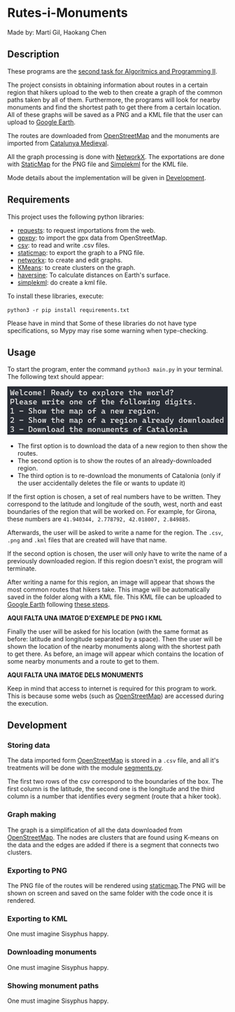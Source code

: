 # Rutes-i-Monuments
Made by: Martí Gil, Haokang Chen

## Description
These programs are the [second task for Algoritmics and Programming II](https://github.com/jordi-petit/ap2-rutes-i-monuments-2024).

The project consists in obtaining information about routes in a certain region that hikers upload to the web to then create a graph of the common paths taken by all of them. Furthermore, the programs will look for nearby monuments and find the shortest path to get there from a certain location. All of these graphs will be saved as a PNG and a KML file that the user can upload to [Google Earth](https://www.google.es/intl/es/earth/index.html).

The routes are downloaded from [OpenStreetMap](https://www.openstreetmap.org/#map=12/41.3823/2.1279) and the monuments are imported from [Catalunya Medieval](https://www.catalunyamedieval.es/). 

All the graph processing is done with [NetworkX](https://networkx.org/documentation/stable/tutorial.html). The exportations are done with [StaticMap](https://github.com/komoot/staticmap/blob/master/README.md) for the PNG file and [Simplekml](https://simplekml.readthedocs.io/en/latest/) for the KML file.

Mode details about the implementation will be given in [Development](#development).

## Requirements

This project uses the following python libraries:
- [requests](https://pypi.org/project/requests/): to request importations from the web.
- [gpxpy](https://pypi.org/project/gpxpy/): to import the gpx data from OpenStreetMap.
- [csv](https://docs.python.org/3/library/csv.html): to read and write .csv files.
- [staticmap](https://developers.google.com/maps/documentation/maps-static/overview?hl=es-419): to export the graph to a PNG file.
- [networkx](https://networkx.org/documentation/stable/reference/index.html): to create and edit graphs.
- [KMeans](https://scikit-learn.org/stable/modules/generated/sklearn.cluster.KMeans.html): to create clusters on the graph.
- [haversine](https://pypi.org/project/haversine/): To calculate distances on Earth's surface.
- [simplekml](https://simplekml.readthedocs.io/en/latest/): do create a kml file.

To install these libraries, execute:

`python3 -r pip install requirements.txt`

Please have in mind that Some of these libraries do not have type specifications, so Mypy may rise some warning when type-checking.


## Usage

To start the program, enter the command `python3 main.py` in your terminal. The following text should appear:

![terminal_inici](terminal1.png)

- The first option is to download the data of a new region to then show the routes.
- The second option is to show the routes of an already-downloaded region.
- The third option is to re-download the monuments of Catalonia (only if the user accidentally deletes the file or wants to update it)

If the first option is chosen, a set of real numbers have to be written. They correspond to the latitude and longitude of the south, west, north and east boundaries of the region that will be worked on. For example, for Girona, these numbers are `41.940344, 2.778792, 42.018007, 2.849885`.

Afterwards, the user will be asked to write a name for the region. The `.csv`, `.png` and `.kml` files that are created will have that name.

If the second option is chosen, the user will only have to write the name of a previously downloaded region. If this region doesn't exist, the program will terminate.

After writing a name for this region, an image will appear that shows the most common routes that hikers take. This image will be automatically saved in the folder along with a KML file. This KML file can be uploaded to [Google Earth](https://www.google.es/intl/es/earth/index.html) following [these steps](https://support.google.com/mymaps/answer/3024836?hl=en&co=GENIE.Platform%3DDesktop).

**AQUI FALTA UNA IMATGE D'EXEMPLE DE PNG I KML**

Finally the user will be asked for his location (with the same format as before: latitude and longitude separated by a space). Then the user will be shown the location of the nearby monuments along with the shortest path to get there. As before, an image will appear which contains the location of some nearby monuments and a route to get to them.

**AQUI FALTA UNA IMATGE DELS MONUMENTS**

Keep in mind that access to internet is required for this program to work. This is because some webs (such as [OpenStreetMap](https://www.openstreetmap.org/#map=12/41.3823/2.1279)) are accessed during the execution.

## Development

### Storing data

The data imported form [OpenStreetMap](https://www.openstreetmap.org/#map=12/41.3823/2.1279) is stored in a `.csv` file, and all it's treatments will be done with the module [segments.py](segments.py).

The first two rows of the csv correspond to the boundaries of the box. The first column is the latitude, the second one is the longitude and the third column is a number that identifies every segment (route that a hiker took).

### Graph making

The graph is a simplification of all the data downloaded from [OpenStreetMap](https://www.openstreetmap.org/#map=12/41.3823/2.1279). The nodes are clusters that are found using K-means on the data and the edges are added if there is a segment that connects two clusters.

### Exporting to PNG

The PNG file of the routes will be rendered using [staticmap](https://developers.google.com/maps/documentation/maps-static/overview?hl=es-419).The PNG will be shown on screen and saved on the same folder with the code once it is rendered. 

### Exporting to KML
One must imagine Sisyphus happy.

### Downloading monuments
One must imagine Sisyphus happy.

### Showing monument paths
One must imagine Sisyphus happy.

